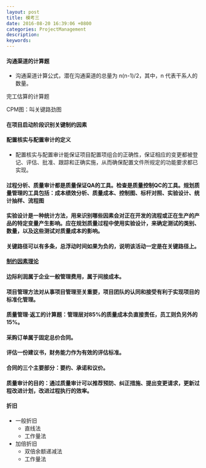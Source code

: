```yaml
---
layout: post
title: 模考三
date: 2016-08-20 16:39:06 +0800
categories: ProjectManagement
description: 
keywords: 
---
```


#### 沟通渠道的计算题

- 沟通渠道计算公式，潜在沟通渠道的总量为 n(n-1)/2，其中，n 代表干系人的数量。

完工估算的计算题

CPM图：叫关键路劲图

#### 在项目启动阶段识别关键制约因素

#### 配置核实与配置审计的定义

- 配置核实与配置审计能保证项目配置项组合的正确性，保证相应的变更都被登记、评估、批准、跟踪和正确实施，从而确保配置文件所规定的功能要求都已实现。

#### 过程分析、质量审计都是质量保证QA的工具。检查是质量控制QC的工具。规划质量管理的工具包括：成本绩效分析、质量成本、控制图、标杆对照、实验设计、统计抽样、流程图

#### 实验设计是一种统计方法，用来识别哪些因素会对正在开发的流程或正在生产的产品的特定变量产生影响。应在规划质量过程中使用实验设计，来确定测试的类别、数量，以及这些测试对质量成本的影响。

#### 关键路径可以有多条，总浮动时间如果为负的，说明该活动一定是在关键路径上。

#### [制约因素理论](http://blog.sina.com.cn/s/blog_679942f90102v0vw.html)

#### 边际利润属于企业一般管理费用，属于间接成本。

#### 项目管理方法对从事项目管理至关重要，项目团队的认同和接受有利于实现项目的标准化管理。

#### 质量管理·返工的计算题：管理层对85%的质量成本负直接责任，员工则负另外的15%。

#### 采购订单属于固定总价合同。

#### 评估一份建议书，财务能力作为有效的评估标准。

#### 合同的三个主要部分：要约、承诺和议价。

#### 质量审计的目的：通过质量审计可以推荐预防、纠正措施、提出变更请求，更新过程改进计划，改进过程执行的效率。

#### 折旧

- 一般折旧
  - 直线法
  - 工作量法
- 加倍折旧
  - 双倍余额递减法
  - 工作量法
